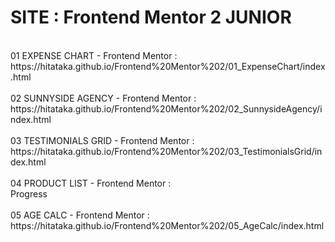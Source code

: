 # SITE : Frontend Mentor 2 JUNIOR
<br/>
01 EXPENSE CHART - Frontend Mentor :<br/>
https://hitataka.github.io/Frontend%20Mentor%202/01_ExpenseChart/index.html<br/>
<br/>
02 SUNNYSIDE AGENCY - Frontend Mentor :<br/>
https://hitataka.github.io/Frontend%20Mentor%202/02_SunnysideAgency/index.html<br/>
<br/>
03 TESTIMONIALS GRID - Frontend Mentor :<br/>
https://hitataka.github.io/Frontend%20Mentor%202/03_TestimonialsGrid/index.html<br/>
<br/>
04 PRODUCT LIST - Frontend Mentor :<br/>
Progress<br/>
<br/>
05 AGE CALC - Frontend Mentor :<br/>
https://hitataka.github.io/Frontend%20Mentor%202/05_AgeCalc/index.html<br/>

